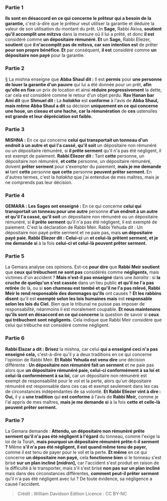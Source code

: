 
### Partie 1
<b>Ils sont en désaccord en ce qui concerne le prêteur qui a besoin de la garantie,</b> c'est-à-dire que le prêteur veut utiliser la garantie et déduire la valeur de son utilisation du montant du prêt. Un <b>Sage,</b> Rabbi Akiva, <b>soutient qu'il accomplit une mitzva</b> dans la mesure où il lui a prêté, et</b> donc <b>il est</b> considéré comme <b>un dépositaire rémunéré. Et</b> un <b>Sage,</b> Rabbi Eliezer, <b>soutient</b> que <b>il n'accomplit pas de mitsva, car son intention est</b> de prêter <b>pour son propre bénéfice. Et</b> par conséquent, <b>il est</b> considéré comme <b>un dépositaire non payé</b> pour la garantie.

### Partie 2
§ La mishna enseigne que <b>Abba Shaul dit :</b> Il est <b>permis</b> pour <b>une personne de louer la garantie d'un pauvre</b> qui lui a été donnée pour un prêt, <b>afin qu'elle en fixe</b> un prix de location et ainsi <b>réduire progressivement</b> la dette, car cela est considéré comme le retour d'un objet perdu. <b>Rav Ḥanan bar Ami dit</b> que <b>Shmuel dit : </b> La <b><i>halakha</i></b> est <b>conforme</b> à l'avis de <b>Abba Shaul, mais même Abba Shaul a dit</b> sa décision <b>uniquement en ce qui concerne une houe, un ciseau et une hache, car la rémunération</b> de <b>ces</b> ustensiles <b>est grande et leur dépréciation est faible. </b>

### Partie 3
<strong>MISHNA :</strong> En ce qui concerne <b>celui qui transportait un tonneau d'un endroit à un autre et qui l'a cassé, qu'il soit</b> un dépositaire non rémunéré ou un dépositaire rémunéré,</b> si <b>il prête serment</b> qu'il n'a pas été négligent, il est exempt de paiement. <b>Rabbi Eliezer dit :</b> Tant <b>cette</b> personne, un dépositaire non rémunéré, <b>et cette</b> personne, un dépositaire rémunéré, doivent <b>prêter serment</b> pour s'exempter du paiement, <b>mais je me demande si</b> tant <b>cette</b> personne <b>que cette</b> personne <b>peuvent prêter serment. </b> En d'autres termes, c'est la <i>halakha</i> que j'ai entendue de mes maîtres, mais je ne comprends pas leur décision.

### Partie 4
<strong>GEMARA :</strong> <b>Les Sages ont enseigné :</b> En ce qui concerne <b>celui qui transportait un tonneau pour une autre</b> personne <b>d'un endroit à un autre et qu'il l'a cassé, qu'il soit</b> un dépositaire non rémunéré ou un dépositaire rémunéré,</b> si <b>il prête serment</b> qu'il n'a pas été négligent, il est exempté de paiement. C'est la déclaration de Rabbi Meir. Rabbi Yehuda dit : Un dépositaire non payé prête serment</b> et ne paie pas, mais <b>un dépositaire payé paie. Rabbi Eliezer dit : Celui-ci</b> un <b>et celui-là</b> <b>prêtent serment, et je me demande si</b> à la fois <b>celui-ci et celui-là peuvent prêter serment.</b>

### Partie 5
La Gemara analyse ces opinions. Est-ce <b>pour dire</b> que <b>Rabbi Meir soutient</b> que <b>ceux qui trébuchent ne sont pas</b> considérés comme <b>négligents,</b> mais victimes d'un accident ? <b>Mais n'est-il pas enseigné</b> dans une <i>baraïta</i> : si <b>la cruche de quelqu'un s'est cassée</b> dans un lieu public <b>et qu'il ne l'a pas retirée</b> de là, ou si <b>son chameau est tombé et qu'il ne l'a pas relevé, Rabbi Meir le rend responsable des dommages qu'ils</b> ont causés ? <b>Et les rabbins disent</b> qu'il est <b>exempté selon les lois humaines mais</b> est <b>responsable selon les lois du Ciel.</b> Bien que le tribunal ne puisse pas imposer de responsabilité, néanmoins il est moralement coupable. <b>Et nous maintenons qu'ils sont en désaccord en ce qui concerne</b> la question de savoir si <b>ceux qui trébuchent sont négligents.</b> Cela indique que Rabbi Meir considère que celui qui trébuche est considéré comme négligent.

### Partie 6
<b>Rabbi Elazar a dit : Brisez</b> la mishna, car celui <b>qui a enseigné ceci n'a pas enseigné cela,</b> c'est-à-dire qu'il y a deux traditions en ce qui concerne l'opinion de Rabbi Meir. <b>Et Rabbi Yehuda est venu dire</b> une décision différente : <b>Un dépositaire non rémunéré fait un serment</b> et ne paie pas alors que <b>un dépositaire rémunéré paie, celui-ci conformément à sa loi et celui-là conformément à sa loi,</b> car un dépositaire non rémunéré est exempt de responsabilité pour le vol et la perte, alors qu'un dépositaire rémunéré est responsable dans ces cas et exempt seulement dans les cas de circonstances indépendantes de sa volonté. <b>Et Rabbi Eliezer vint à dire : Oui,</b> il y a <b>une tradition</b> qui <b>est conforme</b> à l'avis de <b>Rabbi Meir,</b> comme je l'ai appris de mes maîtres, <b>mais je me demande si</b> à la fois <b>cette</b> <b>et celle-là</b> <b>peuvent prêter serment.</b>

### Partie 7
La Gemara demande : <b>Attendu, un dépositaire non rémunéré prête serment qu'il n'a pas été négligent à l'égard</b> du tonneau, comme l'exige la loi de la Torah, <b>mais pourquoi un dépositaire rémunéré prête-t-il serment ?</b> Même <b>s'il n'a pas été négligent, il est quand même tenu de payer,</b> comme il est tenu de payer pour le vol et la perte. <b>Et même</b> en ce qui concerne <b>un dépositaire non payé,</b> cela <b>fonctionne bien</b> si le tonneau s'est brisé <b>sur un plan incliné [<i>midron</i>],</b> car l'accident s'est produit en raison de la difficulté à le transporter, mais s'il s'est brisé <b>non pas sur un plan incliné</b> mais dans des circonstances différentes, <b>comment peut-il prêter serment</b> qu'il n'a pas été négligent</b> avec lui ? De toute évidence, sa négligence a causé l'accident.

>Crédit : William Davidson Edition
>Licence : CC BY-NC